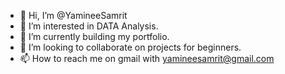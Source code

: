 - 👋 Hi, I’m @YamineeSamrit
- 👀 I’m interested in DATA Analysis.
- 🌱 I’m currently building my portfolio.
- 💞️ I’m looking to collaborate on projects for beginners.
- 📫 How to reach me on gmail with yamineesamrit@gmail.com

<!---
YamineeSamrit/YamineeSamrit is a ✨ special ✨ repository because its `README.md` (this file) appears on your GitHub profile.
You can click the Preview link to take a look at your changes.
--->
